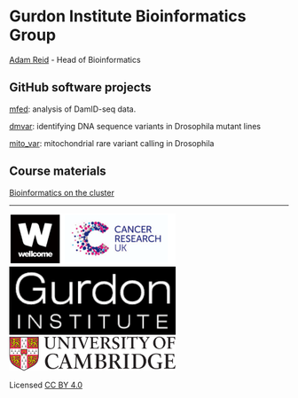 # Gurdon Institute Bioinformatics Group

[Adam Reid](https://www.gurdon.cam.ac.uk/people/adam-reid/) - Head of Bioinformatics

## GitHub software projects

[mfed](https://github.com/adamjamesreid/mfed): analysis of DamID-seq data.

[dmvar](https://github.com/adamjamesreid/dmvar): identifying DNA sequence variants in Drosophila mutant lines

[mito_var](https://github.com/adamjamesreid/mito_var): mitochondrial rare variant calling in Drosophila

## Course materials

[Bioinformatics on the cluster](docs/bioinf_cluster.md)


<hr>  

<img src="images/wellcome.png" alt="wellcome" width="300"/>
<img src="images/gurdon.png" alt="gurdon" width="300"/>
<img src="images/cambridge.png" alt="cambridge" width="300"/>

Licensed [CC BY 4.0](https://creativecommons.org/licenses/by/4.0/)

